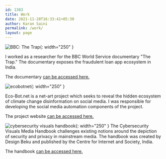 ```yaml
---
id: 1383
title: Work
date: 2021-11-28T16:33:41+05:30
author: Karan Saini
permalink: /work/
layout: page
---
```


![BBC: The Trap](/media/bbc-the-trap){: width="250" }

I worked as a researcher for the BBC World Service documentary "The Trap." The documentary exposes the fraudulent loan app ecosystem in India.

The documentary <a href="https://www.youtube.com/watch?v=JilJhn_tP-c">can be accessed here.</a>

![ecobotnet](/media/eco-bot.png){: width="250" }

Eco-Bot.net is a net-art project which seeks to reveal the hidden ecosystem of climate change disinformation on social media. I was responsible for developing the social media automation components of the project.

The project website <a href="http://eco-bot.net">can be accessed here.</a>

![cybersecurity visuals handbook](/media/cpage.jpg){: width="250" }
The Cybersecurity Visuals Media Handbook challenges existing notions around the depiction of security and privacy in mainstream media. The handbook was created by Design Beku and published by the Centre for Internet and Society, India.

The handbook <a href="https://cis-india.github.io/cybersecurityvisuals/index">can be accessed here.
